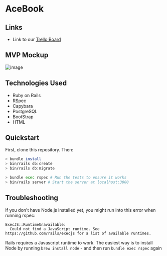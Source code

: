 # AceBook

## Links
- Link to our [Trello Board](https://trello.com/b/L3P4vDYK/acebook-team-name)

## MVP Mockup 
![image](https://user-images.githubusercontent.com/75613073/145019013-674c2d06-2cb6-4165-9039-8a9b5a9912d5.png)

## Technologies Used
- Ruby on Rails
- RSpec
- Capybara
- PostgreSQL
- BootStrap
- HTML


## Quickstart

First, clone this repository. Then:

```bash
> bundle install
> bin/rails db:create
> bin/rails db:migrate

> bundle exec rspec # Run the tests to ensure it works
> bin/rails server # Start the server at localhost:3000
```

## Troubleshooting

If you don't have Node.js installed yet, you might run into this error when running rspec:

```
ExecJS::RuntimeUnavailable:
  Could not find a JavaScript runtime. See https://github.com/rails/execjs for a list of available runtimes.
 ```

Rails requires a Javascript runtime to work. The easiest way is to install Node by running `brew install node` - and then run `bundle exec rspec` again
